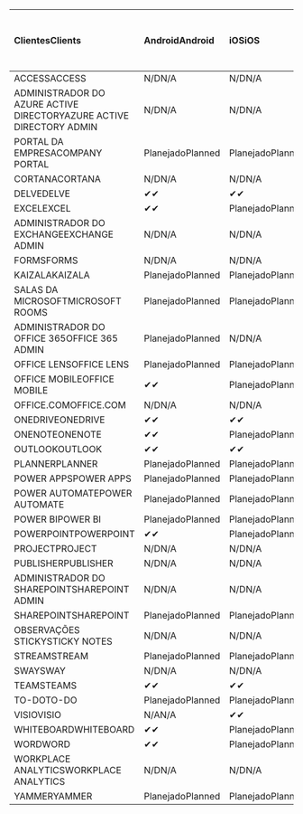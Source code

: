 <!-- This file is generated automatically. Changes made to this file will be overwritten.-->
|<span data-ttu-id="e5969-101">Clientes</span><span class="sxs-lookup"><span data-stu-id="e5969-101">Clients</span></span>|<span data-ttu-id="e5969-102">Android</span><span class="sxs-lookup"><span data-stu-id="e5969-102">Android</span></span>|<span data-ttu-id="e5969-103">iOS</span><span class="sxs-lookup"><span data-stu-id="e5969-103">iOS</span></span>|<span data-ttu-id="e5969-104">Mac</span><span class="sxs-lookup"><span data-stu-id="e5969-104">Mac</span></span>|<span data-ttu-id="e5969-105">Windows 10</span><span class="sxs-lookup"><span data-stu-id="e5969-105">Windows 10</span></span><br><span data-ttu-id="e5969-106">Desktop</span><span class="sxs-lookup"><span data-stu-id="e5969-106">Desktop</span></span>|<span data-ttu-id="e5969-107">Windows 10</span><span class="sxs-lookup"><span data-stu-id="e5969-107">Windows 10</span></span><br><span data-ttu-id="e5969-108">Aplicativos modernos</span><span class="sxs-lookup"><span data-stu-id="e5969-108">Modern Apps</span></span>|
|:-|:-|:-|:-|:-|:-|
|<span data-ttu-id="e5969-109">ACCESS</span><span class="sxs-lookup"><span data-stu-id="e5969-109">ACCESS</span></span>|<span data-ttu-id="e5969-110">N/D</span><span class="sxs-lookup"><span data-stu-id="e5969-110">N/A</span></span>|<span data-ttu-id="e5969-111">N/D</span><span class="sxs-lookup"><span data-stu-id="e5969-111">N/A</span></span>|<span data-ttu-id="e5969-112">N/D</span><span class="sxs-lookup"><span data-stu-id="e5969-112">N/A</span></span>|<span data-ttu-id="e5969-113">Planejado</span><span class="sxs-lookup"><span data-stu-id="e5969-113">Planned</span></span>|<span data-ttu-id="e5969-114">N/A</span><span class="sxs-lookup"><span data-stu-id="e5969-114">N/A</span></span>|
|<span data-ttu-id="e5969-115">ADMINISTRADOR DO AZURE ACTIVE DIRECTORY</span><span class="sxs-lookup"><span data-stu-id="e5969-115">AZURE ACTIVE DIRECTORY ADMIN</span></span>|<span data-ttu-id="e5969-116">N/D</span><span class="sxs-lookup"><span data-stu-id="e5969-116">N/A</span></span>|<span data-ttu-id="e5969-117">N/D</span><span class="sxs-lookup"><span data-stu-id="e5969-117">N/A</span></span>|<span data-ttu-id="e5969-118">N/D</span><span class="sxs-lookup"><span data-stu-id="e5969-118">N/A</span></span>|<span data-ttu-id="e5969-119">Planejado</span><span class="sxs-lookup"><span data-stu-id="e5969-119">Planned</span></span>|<span data-ttu-id="e5969-120">N/A</span><span class="sxs-lookup"><span data-stu-id="e5969-120">N/A</span></span>|
|<span data-ttu-id="e5969-121">PORTAL DA EMPRESA</span><span class="sxs-lookup"><span data-stu-id="e5969-121">COMPANY PORTAL</span></span>|<span data-ttu-id="e5969-122">Planejado</span><span class="sxs-lookup"><span data-stu-id="e5969-122">Planned</span></span>|<span data-ttu-id="e5969-123">Planejado</span><span class="sxs-lookup"><span data-stu-id="e5969-123">Planned</span></span>|<span data-ttu-id="e5969-124">Planejado</span><span class="sxs-lookup"><span data-stu-id="e5969-124">Planned</span></span>|<span data-ttu-id="e5969-125">N/A</span><span class="sxs-lookup"><span data-stu-id="e5969-125">N/A</span></span>|<span data-ttu-id="e5969-126">Planejado</span><span class="sxs-lookup"><span data-stu-id="e5969-126">Planned</span></span>|
|<span data-ttu-id="e5969-127">CORTANA</span><span class="sxs-lookup"><span data-stu-id="e5969-127">CORTANA</span></span>|<span data-ttu-id="e5969-128">N/D</span><span class="sxs-lookup"><span data-stu-id="e5969-128">N/A</span></span>|<span data-ttu-id="e5969-129">N/D</span><span class="sxs-lookup"><span data-stu-id="e5969-129">N/A</span></span>|<span data-ttu-id="e5969-130">N/D</span><span class="sxs-lookup"><span data-stu-id="e5969-130">N/A</span></span>|<span data-ttu-id="e5969-131">N/D</span><span class="sxs-lookup"><span data-stu-id="e5969-131">N/A</span></span>|<span data-ttu-id="e5969-132">Planejado</span><span class="sxs-lookup"><span data-stu-id="e5969-132">Planned</span></span>|
|<span data-ttu-id="e5969-133">DELVE</span><span class="sxs-lookup"><span data-stu-id="e5969-133">DELVE</span></span>|<span data-ttu-id="e5969-134">✔</span><span class="sxs-lookup"><span data-stu-id="e5969-134">✔</span></span>|<span data-ttu-id="e5969-135">✔</span><span class="sxs-lookup"><span data-stu-id="e5969-135">✔</span></span>|<span data-ttu-id="e5969-136">N/D</span><span class="sxs-lookup"><span data-stu-id="e5969-136">N/A</span></span>|<span data-ttu-id="e5969-137">N/D</span><span class="sxs-lookup"><span data-stu-id="e5969-137">N/A</span></span>|<span data-ttu-id="e5969-138">N/D</span><span class="sxs-lookup"><span data-stu-id="e5969-138">N/A</span></span>|
|<span data-ttu-id="e5969-139">EXCEL</span><span class="sxs-lookup"><span data-stu-id="e5969-139">EXCEL</span></span>|<span data-ttu-id="e5969-140">✔</span><span class="sxs-lookup"><span data-stu-id="e5969-140">✔</span></span>|<span data-ttu-id="e5969-141">Planejado</span><span class="sxs-lookup"><span data-stu-id="e5969-141">Planned</span></span>|<span data-ttu-id="e5969-142">Planejado</span><span class="sxs-lookup"><span data-stu-id="e5969-142">Planned</span></span>|<span data-ttu-id="e5969-143">Planejado</span><span class="sxs-lookup"><span data-stu-id="e5969-143">Planned</span></span>|<span data-ttu-id="e5969-144">N/A</span><span class="sxs-lookup"><span data-stu-id="e5969-144">N/A</span></span>|
|<span data-ttu-id="e5969-145">ADMINISTRADOR DO EXCHANGE</span><span class="sxs-lookup"><span data-stu-id="e5969-145">EXCHANGE ADMIN</span></span>|<span data-ttu-id="e5969-146">N/D</span><span class="sxs-lookup"><span data-stu-id="e5969-146">N/A</span></span>|<span data-ttu-id="e5969-147">N/D</span><span class="sxs-lookup"><span data-stu-id="e5969-147">N/A</span></span>|<span data-ttu-id="e5969-148">N/D</span><span class="sxs-lookup"><span data-stu-id="e5969-148">N/A</span></span>|<span data-ttu-id="e5969-149">✔</span><span class="sxs-lookup"><span data-stu-id="e5969-149">✔</span></span>|<span data-ttu-id="e5969-150">N/A</span><span class="sxs-lookup"><span data-stu-id="e5969-150">N/A</span></span>|
|<span data-ttu-id="e5969-151">FORMS</span><span class="sxs-lookup"><span data-stu-id="e5969-151">FORMS</span></span>|<span data-ttu-id="e5969-152">N/D</span><span class="sxs-lookup"><span data-stu-id="e5969-152">N/A</span></span>|<span data-ttu-id="e5969-153">N/D</span><span class="sxs-lookup"><span data-stu-id="e5969-153">N/A</span></span>|<span data-ttu-id="e5969-154">N/D</span><span class="sxs-lookup"><span data-stu-id="e5969-154">N/A</span></span>|<span data-ttu-id="e5969-155">N/D</span><span class="sxs-lookup"><span data-stu-id="e5969-155">N/A</span></span>|<span data-ttu-id="e5969-156">N/D</span><span class="sxs-lookup"><span data-stu-id="e5969-156">N/A</span></span>|
|<span data-ttu-id="e5969-157">KAIZALA</span><span class="sxs-lookup"><span data-stu-id="e5969-157">KAIZALA</span></span>|<span data-ttu-id="e5969-158">Planejado</span><span class="sxs-lookup"><span data-stu-id="e5969-158">Planned</span></span>|<span data-ttu-id="e5969-159">Planejado</span><span class="sxs-lookup"><span data-stu-id="e5969-159">Planned</span></span>|<span data-ttu-id="e5969-160">N/D</span><span class="sxs-lookup"><span data-stu-id="e5969-160">N/A</span></span>|<span data-ttu-id="e5969-161">N/D</span><span class="sxs-lookup"><span data-stu-id="e5969-161">N/A</span></span>|<span data-ttu-id="e5969-162">N/D</span><span class="sxs-lookup"><span data-stu-id="e5969-162">N/A</span></span>|
|<span data-ttu-id="e5969-163">SALAS DA MICROSOFT</span><span class="sxs-lookup"><span data-stu-id="e5969-163">MICROSOFT ROOMS</span></span>|<span data-ttu-id="e5969-164">Planejado</span><span class="sxs-lookup"><span data-stu-id="e5969-164">Planned</span></span>|<span data-ttu-id="e5969-165">Planejado</span><span class="sxs-lookup"><span data-stu-id="e5969-165">Planned</span></span>|<span data-ttu-id="e5969-166">N/D</span><span class="sxs-lookup"><span data-stu-id="e5969-166">N/A</span></span>|<span data-ttu-id="e5969-167">N/D</span><span class="sxs-lookup"><span data-stu-id="e5969-167">N/A</span></span>|<span data-ttu-id="e5969-168">N/D</span><span class="sxs-lookup"><span data-stu-id="e5969-168">N/A</span></span>|
|<span data-ttu-id="e5969-169">ADMINISTRADOR DO OFFICE 365</span><span class="sxs-lookup"><span data-stu-id="e5969-169">OFFICE 365 ADMIN</span></span>|<span data-ttu-id="e5969-170">Planejado</span><span class="sxs-lookup"><span data-stu-id="e5969-170">Planned</span></span>|<span data-ttu-id="e5969-171">N/D</span><span class="sxs-lookup"><span data-stu-id="e5969-171">N/A</span></span>|<span data-ttu-id="e5969-172">N/D</span><span class="sxs-lookup"><span data-stu-id="e5969-172">N/A</span></span>|<span data-ttu-id="e5969-173">N/D</span><span class="sxs-lookup"><span data-stu-id="e5969-173">N/A</span></span>|<span data-ttu-id="e5969-174">N/D</span><span class="sxs-lookup"><span data-stu-id="e5969-174">N/A</span></span>|
|<span data-ttu-id="e5969-175">OFFICE LENS</span><span class="sxs-lookup"><span data-stu-id="e5969-175">OFFICE LENS</span></span>|<span data-ttu-id="e5969-176">Planejado</span><span class="sxs-lookup"><span data-stu-id="e5969-176">Planned</span></span>|<span data-ttu-id="e5969-177">Planejado</span><span class="sxs-lookup"><span data-stu-id="e5969-177">Planned</span></span>|<span data-ttu-id="e5969-178">N/D</span><span class="sxs-lookup"><span data-stu-id="e5969-178">N/A</span></span>|<span data-ttu-id="e5969-179">N/D</span><span class="sxs-lookup"><span data-stu-id="e5969-179">N/A</span></span>|<span data-ttu-id="e5969-180">N/D</span><span class="sxs-lookup"><span data-stu-id="e5969-180">N/A</span></span>|
|<span data-ttu-id="e5969-181">OFFICE MOBILE</span><span class="sxs-lookup"><span data-stu-id="e5969-181">OFFICE MOBILE</span></span>|<span data-ttu-id="e5969-182">✔</span><span class="sxs-lookup"><span data-stu-id="e5969-182">✔</span></span>|<span data-ttu-id="e5969-183">Planejado</span><span class="sxs-lookup"><span data-stu-id="e5969-183">Planned</span></span>|<span data-ttu-id="e5969-184">N/D</span><span class="sxs-lookup"><span data-stu-id="e5969-184">N/A</span></span>|<span data-ttu-id="e5969-185">N/D</span><span class="sxs-lookup"><span data-stu-id="e5969-185">N/A</span></span>|<span data-ttu-id="e5969-186">N/D</span><span class="sxs-lookup"><span data-stu-id="e5969-186">N/A</span></span>|
|<span data-ttu-id="e5969-187">OFFICE.COM</span><span class="sxs-lookup"><span data-stu-id="e5969-187">OFFICE.COM</span></span>|<span data-ttu-id="e5969-188">N/D</span><span class="sxs-lookup"><span data-stu-id="e5969-188">N/A</span></span>|<span data-ttu-id="e5969-189">N/D</span><span class="sxs-lookup"><span data-stu-id="e5969-189">N/A</span></span>|<span data-ttu-id="e5969-190">N/D</span><span class="sxs-lookup"><span data-stu-id="e5969-190">N/A</span></span>|<span data-ttu-id="e5969-191">N/D</span><span class="sxs-lookup"><span data-stu-id="e5969-191">N/A</span></span>|<span data-ttu-id="e5969-192">Planejado</span><span class="sxs-lookup"><span data-stu-id="e5969-192">Planned</span></span>|
|<span data-ttu-id="e5969-193">ONEDRIVE</span><span class="sxs-lookup"><span data-stu-id="e5969-193">ONEDRIVE</span></span>|<span data-ttu-id="e5969-194">✔</span><span class="sxs-lookup"><span data-stu-id="e5969-194">✔</span></span>|<span data-ttu-id="e5969-195">✔</span><span class="sxs-lookup"><span data-stu-id="e5969-195">✔</span></span>|<span data-ttu-id="e5969-196">✔</span><span class="sxs-lookup"><span data-stu-id="e5969-196">✔</span></span>|<span data-ttu-id="e5969-197">✔</span><span class="sxs-lookup"><span data-stu-id="e5969-197">✔</span></span>|<span data-ttu-id="e5969-198">Planejado</span><span class="sxs-lookup"><span data-stu-id="e5969-198">Planned</span></span>|
|<span data-ttu-id="e5969-199">ONENOTE</span><span class="sxs-lookup"><span data-stu-id="e5969-199">ONENOTE</span></span>|<span data-ttu-id="e5969-200">✔</span><span class="sxs-lookup"><span data-stu-id="e5969-200">✔</span></span>|<span data-ttu-id="e5969-201">Planejado</span><span class="sxs-lookup"><span data-stu-id="e5969-201">Planned</span></span>|<span data-ttu-id="e5969-202">Planejado</span><span class="sxs-lookup"><span data-stu-id="e5969-202">Planned</span></span>|<span data-ttu-id="e5969-203">Planejado</span><span class="sxs-lookup"><span data-stu-id="e5969-203">Planned</span></span>|<span data-ttu-id="e5969-204">Planejado</span><span class="sxs-lookup"><span data-stu-id="e5969-204">Planned</span></span>|
|<span data-ttu-id="e5969-205">OUTLOOK</span><span class="sxs-lookup"><span data-stu-id="e5969-205">OUTLOOK</span></span>|<span data-ttu-id="e5969-206">✔</span><span class="sxs-lookup"><span data-stu-id="e5969-206">✔</span></span>|<span data-ttu-id="e5969-207">✔</span><span class="sxs-lookup"><span data-stu-id="e5969-207">✔</span></span>|<span data-ttu-id="e5969-208">Planejado</span><span class="sxs-lookup"><span data-stu-id="e5969-208">Planned</span></span>|<span data-ttu-id="e5969-209">Planejado</span><span class="sxs-lookup"><span data-stu-id="e5969-209">Planned</span></span>|<span data-ttu-id="e5969-210">Planejado</span><span class="sxs-lookup"><span data-stu-id="e5969-210">Planned</span></span>|
|<span data-ttu-id="e5969-211">PLANNER</span><span class="sxs-lookup"><span data-stu-id="e5969-211">PLANNER</span></span>|<span data-ttu-id="e5969-212">Planejado</span><span class="sxs-lookup"><span data-stu-id="e5969-212">Planned</span></span>|<span data-ttu-id="e5969-213">Planejado</span><span class="sxs-lookup"><span data-stu-id="e5969-213">Planned</span></span>|<span data-ttu-id="e5969-214">N/D</span><span class="sxs-lookup"><span data-stu-id="e5969-214">N/A</span></span>|<span data-ttu-id="e5969-215">N/D</span><span class="sxs-lookup"><span data-stu-id="e5969-215">N/A</span></span>|<span data-ttu-id="e5969-216">N/D</span><span class="sxs-lookup"><span data-stu-id="e5969-216">N/A</span></span>|
|<span data-ttu-id="e5969-217">POWER APPS</span><span class="sxs-lookup"><span data-stu-id="e5969-217">POWER APPS</span></span>|<span data-ttu-id="e5969-218">Planejado</span><span class="sxs-lookup"><span data-stu-id="e5969-218">Planned</span></span>|<span data-ttu-id="e5969-219">Planejado</span><span class="sxs-lookup"><span data-stu-id="e5969-219">Planned</span></span>|<span data-ttu-id="e5969-220">N/D</span><span class="sxs-lookup"><span data-stu-id="e5969-220">N/A</span></span>|<span data-ttu-id="e5969-221">N/D</span><span class="sxs-lookup"><span data-stu-id="e5969-221">N/A</span></span>|<span data-ttu-id="e5969-222">Planejado</span><span class="sxs-lookup"><span data-stu-id="e5969-222">Planned</span></span>|
|<span data-ttu-id="e5969-223">POWER AUTOMATE</span><span class="sxs-lookup"><span data-stu-id="e5969-223">POWER AUTOMATE</span></span>|<span data-ttu-id="e5969-224">Planejado</span><span class="sxs-lookup"><span data-stu-id="e5969-224">Planned</span></span>|<span data-ttu-id="e5969-225">Planejado</span><span class="sxs-lookup"><span data-stu-id="e5969-225">Planned</span></span>|<span data-ttu-id="e5969-226">N/D</span><span class="sxs-lookup"><span data-stu-id="e5969-226">N/A</span></span>|<span data-ttu-id="e5969-227">N/D</span><span class="sxs-lookup"><span data-stu-id="e5969-227">N/A</span></span>|<span data-ttu-id="e5969-228">N/D</span><span class="sxs-lookup"><span data-stu-id="e5969-228">N/A</span></span>|
|<span data-ttu-id="e5969-229">POWER BI</span><span class="sxs-lookup"><span data-stu-id="e5969-229">POWER BI</span></span>|<span data-ttu-id="e5969-230">Planejado</span><span class="sxs-lookup"><span data-stu-id="e5969-230">Planned</span></span>|<span data-ttu-id="e5969-231">Planejado</span><span class="sxs-lookup"><span data-stu-id="e5969-231">Planned</span></span>|<span data-ttu-id="e5969-232">N/A</span><span class="sxs-lookup"><span data-stu-id="e5969-232">N/A</span></span>|<span data-ttu-id="e5969-233">Planejado</span><span class="sxs-lookup"><span data-stu-id="e5969-233">Planned</span></span>|<span data-ttu-id="e5969-234">Planejado</span><span class="sxs-lookup"><span data-stu-id="e5969-234">Planned</span></span>|
|<span data-ttu-id="e5969-235">POWERPOINT</span><span class="sxs-lookup"><span data-stu-id="e5969-235">POWERPOINT</span></span>|<span data-ttu-id="e5969-236">✔</span><span class="sxs-lookup"><span data-stu-id="e5969-236">✔</span></span>|<span data-ttu-id="e5969-237">Planejado</span><span class="sxs-lookup"><span data-stu-id="e5969-237">Planned</span></span>|<span data-ttu-id="e5969-238">Planejado</span><span class="sxs-lookup"><span data-stu-id="e5969-238">Planned</span></span>|<span data-ttu-id="e5969-239">Planejado</span><span class="sxs-lookup"><span data-stu-id="e5969-239">Planned</span></span>|<span data-ttu-id="e5969-240">N/A</span><span class="sxs-lookup"><span data-stu-id="e5969-240">N/A</span></span>|
|<span data-ttu-id="e5969-241">PROJECT</span><span class="sxs-lookup"><span data-stu-id="e5969-241">PROJECT</span></span>|<span data-ttu-id="e5969-242">N/D</span><span class="sxs-lookup"><span data-stu-id="e5969-242">N/A</span></span>|<span data-ttu-id="e5969-243">N/D</span><span class="sxs-lookup"><span data-stu-id="e5969-243">N/A</span></span>|<span data-ttu-id="e5969-244">N/D</span><span class="sxs-lookup"><span data-stu-id="e5969-244">N/A</span></span>|<span data-ttu-id="e5969-245">Planejado</span><span class="sxs-lookup"><span data-stu-id="e5969-245">Planned</span></span>|<span data-ttu-id="e5969-246">N/A</span><span class="sxs-lookup"><span data-stu-id="e5969-246">N/A</span></span>|
|<span data-ttu-id="e5969-247">PUBLISHER</span><span class="sxs-lookup"><span data-stu-id="e5969-247">PUBLISHER</span></span>|<span data-ttu-id="e5969-248">N/D</span><span class="sxs-lookup"><span data-stu-id="e5969-248">N/A</span></span>|<span data-ttu-id="e5969-249">N/D</span><span class="sxs-lookup"><span data-stu-id="e5969-249">N/A</span></span>|<span data-ttu-id="e5969-250">N/D</span><span class="sxs-lookup"><span data-stu-id="e5969-250">N/A</span></span>|<span data-ttu-id="e5969-251">✔</span><span class="sxs-lookup"><span data-stu-id="e5969-251">✔</span></span>|<span data-ttu-id="e5969-252">N/A</span><span class="sxs-lookup"><span data-stu-id="e5969-252">N/A</span></span>|
|<span data-ttu-id="e5969-253">ADMINISTRADOR DO SHAREPOINT</span><span class="sxs-lookup"><span data-stu-id="e5969-253">SHAREPOINT ADMIN</span></span>|<span data-ttu-id="e5969-254">N/D</span><span class="sxs-lookup"><span data-stu-id="e5969-254">N/A</span></span>|<span data-ttu-id="e5969-255">N/D</span><span class="sxs-lookup"><span data-stu-id="e5969-255">N/A</span></span>|<span data-ttu-id="e5969-256">N/D</span><span class="sxs-lookup"><span data-stu-id="e5969-256">N/A</span></span>|<span data-ttu-id="e5969-257">Planejado</span><span class="sxs-lookup"><span data-stu-id="e5969-257">Planned</span></span>|<span data-ttu-id="e5969-258">N/A</span><span class="sxs-lookup"><span data-stu-id="e5969-258">N/A</span></span>|
|<span data-ttu-id="e5969-259">SHAREPOINT</span><span class="sxs-lookup"><span data-stu-id="e5969-259">SHAREPOINT</span></span>|<span data-ttu-id="e5969-260">Planejado</span><span class="sxs-lookup"><span data-stu-id="e5969-260">Planned</span></span>|<span data-ttu-id="e5969-261">Planejado</span><span class="sxs-lookup"><span data-stu-id="e5969-261">Planned</span></span>|<span data-ttu-id="e5969-262">N/D</span><span class="sxs-lookup"><span data-stu-id="e5969-262">N/A</span></span>|<span data-ttu-id="e5969-263">N/D</span><span class="sxs-lookup"><span data-stu-id="e5969-263">N/A</span></span>|<span data-ttu-id="e5969-264">N/D</span><span class="sxs-lookup"><span data-stu-id="e5969-264">N/A</span></span>|
|<span data-ttu-id="e5969-265">OBSERVAÇÕES STICKY</span><span class="sxs-lookup"><span data-stu-id="e5969-265">STICKY NOTES</span></span>|<span data-ttu-id="e5969-266">N/D</span><span class="sxs-lookup"><span data-stu-id="e5969-266">N/A</span></span>|<span data-ttu-id="e5969-267">N/D</span><span class="sxs-lookup"><span data-stu-id="e5969-267">N/A</span></span>|<span data-ttu-id="e5969-268">N/D</span><span class="sxs-lookup"><span data-stu-id="e5969-268">N/A</span></span>|<span data-ttu-id="e5969-269">N/D</span><span class="sxs-lookup"><span data-stu-id="e5969-269">N/A</span></span>|<span data-ttu-id="e5969-270">Planejado</span><span class="sxs-lookup"><span data-stu-id="e5969-270">Planned</span></span>|
|<span data-ttu-id="e5969-271">STREAM</span><span class="sxs-lookup"><span data-stu-id="e5969-271">STREAM</span></span>|<span data-ttu-id="e5969-272">Planejado</span><span class="sxs-lookup"><span data-stu-id="e5969-272">Planned</span></span>|<span data-ttu-id="e5969-273">Planejado</span><span class="sxs-lookup"><span data-stu-id="e5969-273">Planned</span></span>|<span data-ttu-id="e5969-274">N/D</span><span class="sxs-lookup"><span data-stu-id="e5969-274">N/A</span></span>|<span data-ttu-id="e5969-275">N/D</span><span class="sxs-lookup"><span data-stu-id="e5969-275">N/A</span></span>|<span data-ttu-id="e5969-276">N/D</span><span class="sxs-lookup"><span data-stu-id="e5969-276">N/A</span></span>|
|<span data-ttu-id="e5969-277">SWAY</span><span class="sxs-lookup"><span data-stu-id="e5969-277">SWAY</span></span>|<span data-ttu-id="e5969-278">N/D</span><span class="sxs-lookup"><span data-stu-id="e5969-278">N/A</span></span>|<span data-ttu-id="e5969-279">N/D</span><span class="sxs-lookup"><span data-stu-id="e5969-279">N/A</span></span>|<span data-ttu-id="e5969-280">N/D</span><span class="sxs-lookup"><span data-stu-id="e5969-280">N/A</span></span>|<span data-ttu-id="e5969-281">N/D</span><span class="sxs-lookup"><span data-stu-id="e5969-281">N/A</span></span>|<span data-ttu-id="e5969-282">Planejado</span><span class="sxs-lookup"><span data-stu-id="e5969-282">Planned</span></span>|
|<span data-ttu-id="e5969-283">TEAMS</span><span class="sxs-lookup"><span data-stu-id="e5969-283">TEAMS</span></span>|<span data-ttu-id="e5969-284">✔</span><span class="sxs-lookup"><span data-stu-id="e5969-284">✔</span></span>|<span data-ttu-id="e5969-285">✔</span><span class="sxs-lookup"><span data-stu-id="e5969-285">✔</span></span>|<span data-ttu-id="e5969-286">✔</span><span class="sxs-lookup"><span data-stu-id="e5969-286">✔</span></span>|<span data-ttu-id="e5969-287">✔</span><span class="sxs-lookup"><span data-stu-id="e5969-287">✔</span></span>|<span data-ttu-id="e5969-288">N/A</span><span class="sxs-lookup"><span data-stu-id="e5969-288">N/A</span></span>|
|<span data-ttu-id="e5969-289">TO-DO</span><span class="sxs-lookup"><span data-stu-id="e5969-289">TO-DO</span></span>|<span data-ttu-id="e5969-290">Planejado</span><span class="sxs-lookup"><span data-stu-id="e5969-290">Planned</span></span>|<span data-ttu-id="e5969-291">Planejado</span><span class="sxs-lookup"><span data-stu-id="e5969-291">Planned</span></span>|<span data-ttu-id="e5969-292">Planejado</span><span class="sxs-lookup"><span data-stu-id="e5969-292">Planned</span></span>|<span data-ttu-id="e5969-293">N/A</span><span class="sxs-lookup"><span data-stu-id="e5969-293">N/A</span></span>|<span data-ttu-id="e5969-294">Planejado</span><span class="sxs-lookup"><span data-stu-id="e5969-294">Planned</span></span>|
|<span data-ttu-id="e5969-295">VISIO</span><span class="sxs-lookup"><span data-stu-id="e5969-295">VISIO</span></span>|<span data-ttu-id="e5969-296">N/A</span><span class="sxs-lookup"><span data-stu-id="e5969-296">N/A</span></span>|<span data-ttu-id="e5969-297">✔</span><span class="sxs-lookup"><span data-stu-id="e5969-297">✔</span></span>|<span data-ttu-id="e5969-298">N/A</span><span class="sxs-lookup"><span data-stu-id="e5969-298">N/A</span></span>|<span data-ttu-id="e5969-299">Planejado</span><span class="sxs-lookup"><span data-stu-id="e5969-299">Planned</span></span>|<span data-ttu-id="e5969-300">N/A</span><span class="sxs-lookup"><span data-stu-id="e5969-300">N/A</span></span>|
|<span data-ttu-id="e5969-301">WHITEBOARD</span><span class="sxs-lookup"><span data-stu-id="e5969-301">WHITEBOARD</span></span>|<span data-ttu-id="e5969-302">✔</span><span class="sxs-lookup"><span data-stu-id="e5969-302">✔</span></span>|<span data-ttu-id="e5969-303">Planejado</span><span class="sxs-lookup"><span data-stu-id="e5969-303">Planned</span></span>|<span data-ttu-id="e5969-304">N/D</span><span class="sxs-lookup"><span data-stu-id="e5969-304">N/A</span></span>|<span data-ttu-id="e5969-305">N/D</span><span class="sxs-lookup"><span data-stu-id="e5969-305">N/A</span></span>|<span data-ttu-id="e5969-306">Planejado</span><span class="sxs-lookup"><span data-stu-id="e5969-306">Planned</span></span>|
|<span data-ttu-id="e5969-307">WORD</span><span class="sxs-lookup"><span data-stu-id="e5969-307">WORD</span></span>|<span data-ttu-id="e5969-308">✔</span><span class="sxs-lookup"><span data-stu-id="e5969-308">✔</span></span>|<span data-ttu-id="e5969-309">Planejado</span><span class="sxs-lookup"><span data-stu-id="e5969-309">Planned</span></span>|<span data-ttu-id="e5969-310">Planejado</span><span class="sxs-lookup"><span data-stu-id="e5969-310">Planned</span></span>|<span data-ttu-id="e5969-311">Planejado</span><span class="sxs-lookup"><span data-stu-id="e5969-311">Planned</span></span>|<span data-ttu-id="e5969-312">N/A</span><span class="sxs-lookup"><span data-stu-id="e5969-312">N/A</span></span>|
|<span data-ttu-id="e5969-313">WORKPLACE ANALYTICS</span><span class="sxs-lookup"><span data-stu-id="e5969-313">WORKPLACE ANALYTICS</span></span>|<span data-ttu-id="e5969-314">N/D</span><span class="sxs-lookup"><span data-stu-id="e5969-314">N/A</span></span>|<span data-ttu-id="e5969-315">N/D</span><span class="sxs-lookup"><span data-stu-id="e5969-315">N/A</span></span>|<span data-ttu-id="e5969-316">N/D</span><span class="sxs-lookup"><span data-stu-id="e5969-316">N/A</span></span>|<span data-ttu-id="e5969-317">N/D</span><span class="sxs-lookup"><span data-stu-id="e5969-317">N/A</span></span>|<span data-ttu-id="e5969-318">N/D</span><span class="sxs-lookup"><span data-stu-id="e5969-318">N/A</span></span>|
|<span data-ttu-id="e5969-319">YAMMER</span><span class="sxs-lookup"><span data-stu-id="e5969-319">YAMMER</span></span>|<span data-ttu-id="e5969-320">Planejado</span><span class="sxs-lookup"><span data-stu-id="e5969-320">Planned</span></span>|<span data-ttu-id="e5969-321">Planejado</span><span class="sxs-lookup"><span data-stu-id="e5969-321">Planned</span></span>|<span data-ttu-id="e5969-322">Planejado</span><span class="sxs-lookup"><span data-stu-id="e5969-322">Planned</span></span>|<span data-ttu-id="e5969-323">Planejado</span><span class="sxs-lookup"><span data-stu-id="e5969-323">Planned</span></span>|<span data-ttu-id="e5969-324">N/D</span><span class="sxs-lookup"><span data-stu-id="e5969-324">N/A</span></span>|
